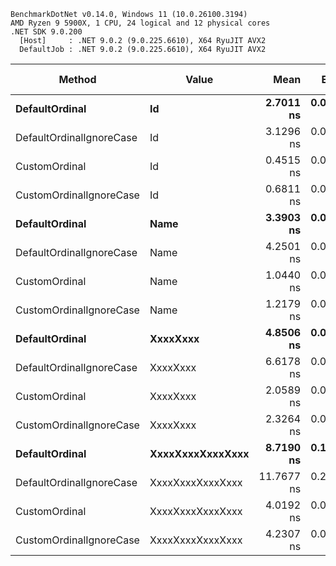 ```
BenchmarkDotNet v0.14.0, Windows 11 (10.0.26100.3194)
AMD Ryzen 9 5900X, 1 CPU, 24 logical and 12 physical cores
.NET SDK 9.0.200
  [Host]     : .NET 9.0.2 (9.0.225.6610), X64 RyuJIT AVX2
  DefaultJob : .NET 9.0.2 (9.0.225.6610), X64 RyuJIT AVX2
```
| Method                   | Value            | Mean       | Error     | StdDev    | Min        | Max        | P90        | Code Size | Allocated |
|------------------------- |----------------- |-----------:|----------:|----------:|-----------:|-----------:|-----------:|----------:|----------:|
| **DefaultOrdinal**           | **Id**               |  **2.7011 ns** | **0.0531 ns** | **0.0545 ns** |  **2.6181 ns** |  **2.8127 ns** |  **2.7743 ns** |     **373 B** |         **-** |
| DefaultOrdinalIgnoreCase | Id               |  3.1296 ns | 0.0604 ns | 0.0886 ns |  3.0325 ns |  3.3181 ns |  3.2694 ns |     353 B |         - |
| CustomOrdinal            | Id               |  0.4515 ns | 0.0091 ns | 0.0130 ns |  0.4365 ns |  0.4791 ns |  0.4688 ns |      33 B |         - |
| CustomOrdinalIgnoreCase  | Id               |  0.6811 ns | 0.0134 ns | 0.0178 ns |  0.6572 ns |  0.7195 ns |  0.7072 ns |     131 B |         - |
| **DefaultOrdinal**           | **Name**             |  **3.3903 ns** | **0.0670 ns** | **0.0872 ns** |  **3.2869 ns** |  **3.5636 ns** |  **3.5173 ns** |     **369 B** |         **-** |
| DefaultOrdinalIgnoreCase | Name             |  4.2501 ns | 0.0843 ns | 0.1287 ns |  4.1029 ns |  4.4959 ns |  4.4203 ns |     344 B |         - |
| CustomOrdinal            | Name             |  1.0440 ns | 0.0208 ns | 0.0285 ns |  1.0033 ns |  1.1001 ns |  1.0837 ns |      33 B |         - |
| CustomOrdinalIgnoreCase  | Name             |  1.2179 ns | 0.0243 ns | 0.0486 ns |  1.1432 ns |  1.3120 ns |  1.2854 ns |     131 B |         - |
| **DefaultOrdinal**           | **XxxxXxxx**         |  **4.8506 ns** | **0.0956 ns** | **0.1243 ns** |  **4.6756 ns** |  **5.1701 ns** |  **4.9953 ns** |     **369 B** |         **-** |
| DefaultOrdinalIgnoreCase | XxxxXxxx         |  6.6178 ns | 0.0368 ns | 0.0307 ns |  6.5776 ns |  6.6814 ns |  6.6493 ns |     347 B |         - |
| CustomOrdinal            | XxxxXxxx         |  2.0589 ns | 0.0407 ns | 0.0795 ns |  1.8833 ns |  2.2143 ns |  2.1493 ns |      33 B |         - |
| CustomOrdinalIgnoreCase  | XxxxXxxx         |  2.3264 ns | 0.0455 ns | 0.0797 ns |  2.2159 ns |  2.4565 ns |  2.4343 ns |     131 B |         - |
| **DefaultOrdinal**           | **XxxxXxxxXxxxXxxx** |  **8.7190 ns** | **0.1704 ns** | **0.2602 ns** |  **8.4158 ns** |  **9.2720 ns** |  **9.0832 ns** |     **371 B** |         **-** |
| DefaultOrdinalIgnoreCase | XxxxXxxxXxxxXxxx | 11.7677 ns | 0.2323 ns | 0.3256 ns | 11.3033 ns | 12.4248 ns | 12.2141 ns |     347 B |         - |
| CustomOrdinal            | XxxxXxxxXxxxXxxx |  4.0192 ns | 0.0801 ns | 0.1200 ns |  3.8197 ns |  4.2884 ns |  4.1449 ns |      33 B |         - |
| CustomOrdinalIgnoreCase  | XxxxXxxxXxxxXxxx |  4.2307 ns | 0.0833 ns | 0.1321 ns |  3.9848 ns |  4.4931 ns |  4.3971 ns |     131 B |         - |
